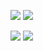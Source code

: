 ![](https://github-readme-stats.vercel.app/api?username=RadAd&show_icons=true&theme=nord)
![](https://github-readme-stats.vercel.app/api/top-langs/?username=RadAd&layout=compact&theme=nord)

[![](https://github-readme-stats.vercel.app/api/pin/?username=RadAd&repo=RadNotepadMFC&theme=nord)](https://github.com/RadAd/RadNotepadMFC)
[![](https://github-readme-stats.vercel.app/api/pin/?username=RadAd&repo=RadLine&theme=nord)](https://github.com/RadAd/RadLine)
